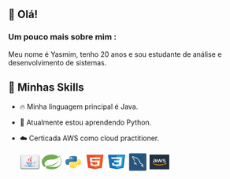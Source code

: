 ## 💜 Olá!

### Um pouco mais sobre mim :
Meu nome é Yasmim, tenho 20 anos e sou estudante de análise e desenvolvimento de sistemas.

## 🚀 Minhas Skills
- 🔥 Minha linguagem principal é Java.
- 🌱 Atualmente estou aprendendo Python.
- ☁️ Certicada AWS como cloud practitioner.

  
  <div style="flex-basis: 48%;">
    <img align="center" alt="Java" height="30" width="40" src="imagens/java.png">
    <img align="center" alt="Spring" height="30" width="40" src="imagens/spring-boot.png">
    <img align="center" alt="Python" height="30" width="40" src="https://raw.githubusercontent.com/devicons/devicon/master/icons/python/python-original.svg">
    <img align="center" alt="HTML" height="30" width="40" src="https://raw.githubusercontent.com/devicons/devicon/master/icons/html5/html5-original.svg">
    <img align="center" alt="CSS" height="30" width="40" src="https://raw.githubusercontent.com/devicons/devicon/master/icons/css3/css3-original.svg">
    <img align="center" alt="MySQL" height="40" width="40" src="imagens/mysql.png">
    <img align="center" alt="AWS" height="30" width="40" src="imagens/aws.png">

